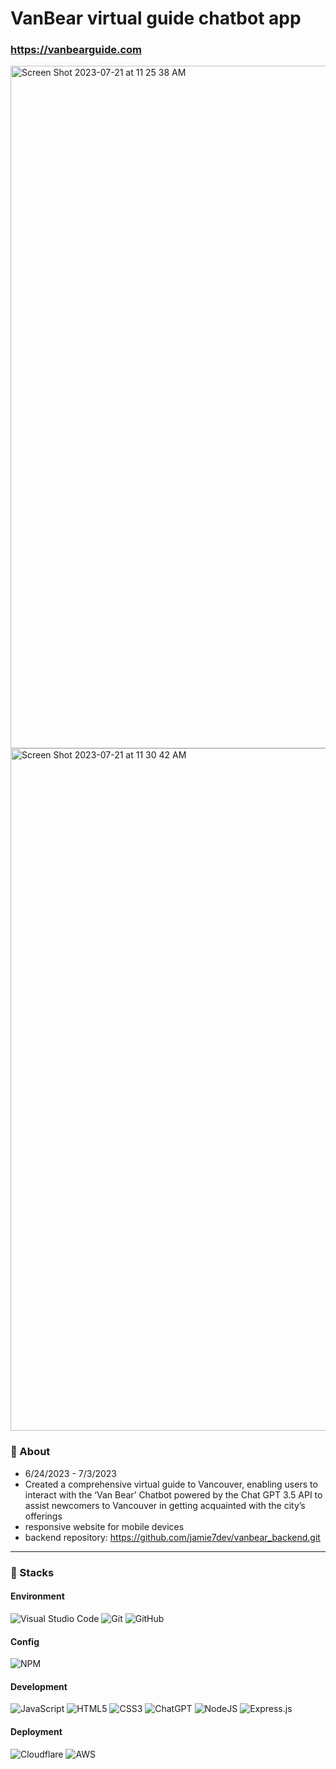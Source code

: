 # VanBear virtual guide chatbot app

### https://vanbearguide.com

<img width="1092" alt="Screen Shot 2023-07-21 at 11 25 38 AM" src="https://github.com/jamie7dev/VanBear/assets/104494969/0e2003d8-bcdc-4b00-8f26-b549a119d7a6">
<img width="1092" alt="Screen Shot 2023-07-21 at 11 30 42 AM" src="https://github.com/jamie7dev/VanBear/assets/104494969/7b8e0953-9ea2-4b69-b68c-7e0fe62461de">

### 🧸 About 
- 6/24/2023 - 7/3/2023
- Created a comprehensive virtual guide to Vancouver, enabling users to interact with the ‘Van Bear’ Chatbot powered by the Chat GPT 3.5 API to assist newcomers to Vancouver in getting acquainted with the city’s offerings
- responsive website for mobile devices
- backend repository: https://github.com/jamie7dev/vanbear_backend.git

------

### 📍 Stacks
#### Environment
![Visual Studio Code](https://img.shields.io/badge/Visual%20Studio%20Code-0078d7.svg?style=for-the-badge&logo=visual-studio-code&logoColor=white)
![Git](https://img.shields.io/badge/git-%23F05033.svg?style=for-the-badge&logo=git&logoColor=white)
![GitHub](https://img.shields.io/badge/github-%23121011.svg?style=for-the-badge&logo=github&logoColor=white)
#### Config
![NPM](https://img.shields.io/badge/NPM-%23CB3837.svg?style=for-the-badge&logo=npm&logoColor=white)
#### Development
![JavaScript](https://img.shields.io/badge/javascript-%23323330.svg?style=for-the-badge&logo=javascript&logoColor=%23F7DF1E)
![HTML5](https://img.shields.io/badge/html5-%23E34F26.svg?style=for-the-badge&logo=html5&logoColor=white)
![CSS3](https://img.shields.io/badge/css3-%231572B6.svg?style=for-the-badge&logo=css3&logoColor=white)
![ChatGPT](https://img.shields.io/badge/chatGPT-74aa9c?style=for-the-badge&logo=openai&logoColor=white)
![NodeJS](https://img.shields.io/badge/node.js-6DA55F?style=for-the-badge&logo=node.js&logoColor=white)
![Express.js](https://img.shields.io/badge/express.js-%23404d59.svg?style=for-the-badge&logo=express&logoColor=%2361DAFB)
#### Deployment
![Cloudflare](https://img.shields.io/badge/Cloudflare-F38020?style=for-the-badge&logo=Cloudflare&logoColor=white)
![AWS](https://img.shields.io/badge/AWSLambda-%23FF9900.svg?style=for-the-badge&logo=amazon-aws&logoColor=white)
